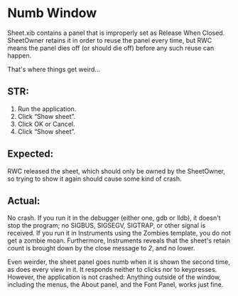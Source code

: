 # Numb Window

Sheet.xib contains a panel that is improperly set as Release When Closed. SheetOwner retains it in order to reuse the panel every time, but RWC means the panel dies off (or should die off) before any such reuse can happen.

That's where things get weird…

## STR:

1. Run the application.
2. Click “Show sheet”.
3. Click OK or Cancel.
4. Click “Show sheet”.

## Expected:

RWC released the sheet, which should only be owned by the SheetOwner, so trying to show it again should cause some kind of crash.

## Actual:

No crash. If you run it in the debugger (either one, gdb or lldb), it doesn't stop the program; no SIGBUS, SIGSEGV, SIGTRAP, or other signal is received. If you run it in Instruments using the Zombies template, you do not get a zombie moan. Furthermore, Instruments reveals that the sheet's retain count is brought down by the close message to *2*, and no lower.

Even weirder, the sheet panel goes numb when it is shown the second time, as does every view in it. It responds neither to clicks nor to keypresses. However, the application is not crashed: Anything outside of the window, including the menus, the About panel, and the Font Panel, works just fine.
